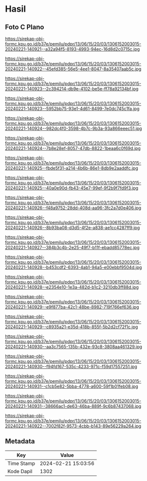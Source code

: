# Hasil

## Foto C Plano

https://sirekap-obj-formc.kpu.go.id/b37e/pemilu/pdpr/13/06/15/20/03/1306152003015-20240221-140921--a32a94f5-8193-4993-94ec-16d8d2c0715c.jpg

https://sirekap-obj-formc.kpu.go.id/b37e/pemilu/pdpr/13/06/15/20/03/1306152003015-20240221-140922--45efd385-56e5-4ee1-8047-8a35407aab5c.jpg

https://sirekap-obj-formc.kpu.go.id/b37e/pemilu/pdpr/13/06/15/20/03/1306152003015-20240221-140923--2c394214-db9e-4102-be5e-ff78a92134bf.jpg

https://sirekap-obj-formc.kpu.go.id/b37e/pemilu/pdpr/13/06/15/20/03/1306152003015-20240221-140923--5952bb75-93e1-4d61-8499-7e0dc745c1fa.jpg

https://sirekap-obj-formc.kpu.go.id/b37e/pemilu/pdpr/13/06/15/20/03/1306152003015-20240221-140924--982dc4f0-3598-4b7c-9b3a-93a866eeec51.jpg

https://sirekap-obj-formc.kpu.go.id/b37e/pemilu/pdpr/13/06/15/20/03/1306152003015-20240221-140924--7b8e28ef-8057-47db-8822-1beaa6c0f69d.jpg

https://sirekap-obj-formc.kpu.go.id/b37e/pemilu/pdpr/13/06/15/20/03/1306152003015-20240221-140925--fbde5f31-a214-4b6b-86e1-8db9e2aaddfc.jpg

https://sirekap-obj-formc.kpu.go.id/b37e/pemilu/pdpr/13/06/15/20/03/1306152003015-20240221-140925--40a0e90d-fb43-45e7-99ef-9f2b9f7fd9f3.jpg

https://sirekap-obj-formc.kpu.go.id/b37e/pemilu/pdpr/13/06/15/20/03/1306152003015-20240221-140926--f48a9752-28dd-408d-aa96-3fc2a7d0e406.jpg

https://sirekap-obj-formc.kpu.go.id/b37e/pemilu/pdpr/13/06/15/20/03/1306152003015-20240221-140926--8b93ba08-d3d5-4f2e-a838-ae1cc4287ff9.jpg

https://sirekap-obj-formc.kpu.go.id/b37e/pemilu/pdpr/13/06/15/20/03/1306152003015-20240221-140927--384b3c4b-2e25-49f7-b11f-ebadd85778ec.jpg

https://sirekap-obj-formc.kpu.go.id/b37e/pemilu/pdpr/13/06/15/20/03/1306152003015-20240221-140928--b453cdf2-6393-4ab1-94a5-e00ebbf9504d.jpg

https://sirekap-obj-formc.kpu.go.id/b37e/pemilu/pdpr/13/06/15/20/03/1306152003015-20240221-140928--e2354e10-1e3a-482d-b1c2-3210db3ff88d.jpg

https://sirekap-obj-formc.kpu.go.id/b37e/pemilu/pdpr/13/06/15/20/03/1306152003015-20240221-140929--e9f877ba-42c1-48be-8982-719f766ef636.jpg

https://sirekap-obj-formc.kpu.go.id/b37e/pemilu/pdpr/13/06/15/20/03/1306152003015-20240221-140929--c8935a21-e35d-418b-855f-5b2d2cf72f1c.jpg

https://sirekap-obj-formc.kpu.go.id/b37e/pemilu/pdpr/13/06/15/20/03/1306152003015-20240221-140930--aa3c7565-135b-432e-93c8-3808aa461329.jpg

https://sirekap-obj-formc.kpu.go.id/b37e/pemilu/pdpr/13/06/15/20/03/1306152003015-20240221-140930--f94fd167-535c-4233-971c-f59d17557251.jpg

https://sirekap-obj-formc.kpu.go.id/b37e/pemilu/pdpr/13/06/15/20/03/1306152003015-20240221-140931--c1cb5e82-5bba-4778-a600-59f1b01feb08.jpg

https://sirekap-obj-formc.kpu.go.id/b37e/pemilu/pdpr/13/06/15/20/03/1306152003015-20240221-140931--38666ac1-de63-46ba-889f-9c6b87437068.jpg

https://sirekap-obj-formc.kpu.go.id/b37e/pemilu/pdpr/13/06/15/20/03/1306152003015-20240221-140922--7002f82f-9573-4cbb-b143-89e56229a264.jpg


## Metadata

| Key        | Value               |
| ---------- | ------------------- |
| Time Stamp | 2024-02-21 15:03:56 |
| Kode Dapil | 1302                |



